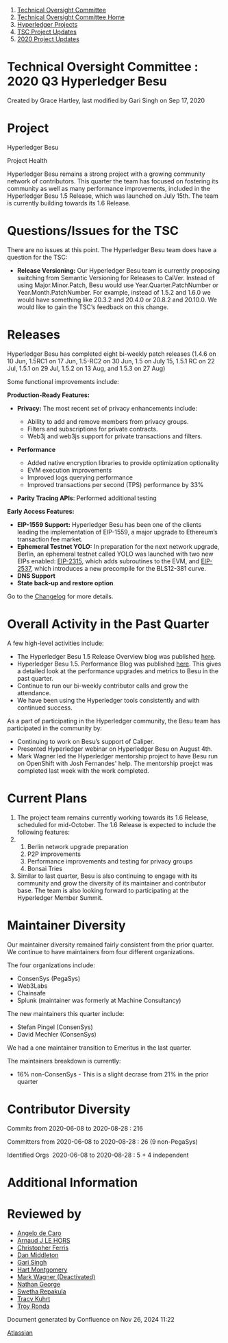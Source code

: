 1. [Technical Oversight Committee](index.html)
2. [Technical Oversight Committee Home](Technical-Oversight-Committee-Home_21430274.html)
3. [Hyperledger Projects](Hyperledger-Projects_21447704.html)
4. [TSC Project Updates](TSC-Project-Updates_21430854.html)
5. [2020 Project Updates](2020-Project-Updates_21450093.html)

# Technical Oversight Committee : 2020 Q3 Hyperledger Besu

Created by Grace Hartley, last modified by Gari Singh on Sep 17, 2020

# Project

Hyperledger Besu

Project Health

Hyperledger Besu remains a strong project with a growing community network of contributors. This quarter the team has focused on fostering its community as well as many performance improvements, included in the Hyperledger Besu 1.5 Release, which was launched on July 15th. The team is currently building towards its 1.6 Release.

# Questions/Issues for the TSC

There are no issues at this point. The Hyperledger Besu team does have a question for the TSC:

- **Release Versioning:** Our Hyperledger Besu team is currently proposing switching from Semantic Versioning for Releases to CalVer. Instead of using Major.Minor.Patch, Besu would use Year.Quarter.PatchNumber or Year.Month.PatchNumber. For example, instead of 1.5.2 and 1.6.0 we would have something like 20.3.2 and 20.4.0 or 20.8.2 and 20.10.0. We would like to gain the TSC’s feedback on this change.

# Releases

Hyperledger Besu has completed eight bi-weekly patch releases (1.4.6 on 10 Jun, 1.5RC1 on 17 Jun, 1.5-RC2 on 30 Jun, 1.5 on July 15, 1.5.1 RC on 22 Jul, 1.5.1 on 29 Jul, 1.5.2 on 13 Aug, and 1.5.3 on 27 Aug)

Some functional improvements include:

**Production-Ready Features:**

- **Privacy:** The most recent set of privacy enhancements include:
  
  - Ability to add and remove members from privacy groups.
  - Filters and subscriptions for private contracts.
  - Web3j and web3js support for private transactions and filters.
- **Performance**
  
  - Added native encryption libraries to provide optimization optionality
  - EVM execution improvements
  - Improved logs querying performance
  - Improved transactions per second (TPS) performance by 33%
- **Parity Tracing APIs**: Performed additional testing

**Early Access Features:**

- **EIP-1559 Support:** Hyperledger Besu has been one of the clients leading the implementation of EIP-1559, a major upgrade to Ethereum’s transaction fee market.
- **Ephemeral Testnet YOLO:** In preparation for the next network upgrade, Berlin, an ephemeral testnet called YOLO was launched with two new EIPs enabled: [EIP-2315](https://eips.ethereum.org/EIPS/eip-2315), which adds subroutines to the EVM, and [EIP-2537](https://eips.ethereum.org/EIPS/eip-2537), which introduces a new precompile for the BLS12-381 curve.
- **DNS Support**
- **State back-up and restore option**

Go to the [Changelog](https://github.com/hyperledger/besu/releases) for more details.

# Overall Activity in the Past Quarter

A few high-level activities include:

- The Hyperledger Besu 1.5 Release Overview blog was published [here](https://www.hyperledger.org/blog/2020/07/16/announcing-hyperledger-besu-1-5-available-now).
- Hyperledger Besu 1.5. Performance Blog was published [here](https://www.hyperledger.org/blog/2020/08/06/hyperledger-besu-1-5-performance-enhancements). This gives a detailed look at the performance upgrades and metrics to Besu in the past quarter.
- Continue to run our bi-weekly contributor calls and grow the attendance.
- We have been using the Hyperledger tools consistently and with continued success.

As a part of participating in the Hyperledger community, the Besu team has participated in the community by:

- Continuing to work on Besu’s support of Caliper.
- Presented Hyperledger webinar on Hyperledger Besu on August 4th.
- Mark Wagner led the Hyperledger mentorship project to have Besu run on OpenShift with Josh Fernandes' help. The mentorship proejct was completed last week with the work completed.

# Current Plans

1. The project team remains currently working towards its 1.6 Release, scheduled for mid-October. The 1.6 Release is expected to include the following features:
2. 1. Berlin network upgrade preparation
   2. P2P improvements
   3. Performance improvements and testing for privacy groups
   4. Bonsai Tries
3. Similar to last quarter, Besu is also continuing to engage with its community and grow the diversity of its maintainer and contributor base. The team is also looking forward to participating at the Hyperledger Member Summit.

# Maintainer Diversity

Our maintainer diversity remained fairly consistent from the prior quarter.  We continue to have maintainers from four different organizations. 

The four organizations include:

- ConsenSys (PegaSys)
- Web3Labs
- Chainsafe
- Splunk (maintainer was formerly at Machine Consultancy)

The new maintainers this quarter include:

- Stefan Pingel (ConsenSys)
- David Mechler (ConsenSys)

We had a one maintainer transition to Emeritus in the last quarter.

The maintainers breakdown is currently:

- 16% non-ConsenSys - This is a slight decrase from 21% in the prior quarter

# Contributor Diversity

Commits from 2020-06-08 to 2020-08-28 : 216

Committers from 2020-06-08 to 2020-08-28 : 26 (9 non-PegaSys)

Identified Orgs  2020-06-08 to 2020-08-28 : 5 + 4 independent

# Additional Information

# Reviewed by

- [Angelo de Caro](https://lf-hyperledger.atlassian.net/wiki/people/70121:d6b0f0e4-825f-4f16-88e1-4d14e95f2f10?ref=confluence)
- [Arnaud J LE HORS](https://lf-hyperledger.atlassian.net/wiki/people/70121:0e75e3b8-500a-4067-9f7e-ed46e91bcb9d?ref=confluence)
- [Christopher Ferris](https://lf-hyperledger.atlassian.net/wiki/people/5abb903a8724022aa9070581?ref=confluence)
- [Dan Middleton](https://lf-hyperledger.atlassian.net/wiki/people/712020:2979764a-3998-4ef1-8810-60b799067924?ref=confluence)
- [Gari Singh](https://lf-hyperledger.atlassian.net/wiki/people/557058:51429e31-90f4-4684-b7cd-9a4fe15ff188?ref=confluence)
- [Hart Montgomery](https://lf-hyperledger.atlassian.net/wiki/people/712020:86f447c0-86dc-43b3-ac03-6a31923bbb84?ref=confluence)
- [Mark Wagner (Deactivated)](https://lf-hyperledger.atlassian.net/wiki/people/70121:81b88945-c9ef-40fe-9224-207bdb280922?ref=confluence)
- [Nathan George](https://lf-hyperledger.atlassian.net/wiki/people/712020:3e7556ab-cdb8-47f5-8b68-12a3378021fd?ref=confluence)
- [Swetha Repakula](https://lf-hyperledger.atlassian.net/wiki/people/712020:503b5691-8e92-4d2d-83d3-e9e74d296436?ref=confluence)
- [Tracy Kuhrt](https://lf-hyperledger.atlassian.net/wiki/people/712020:eb6ae9c3-aa8e-40ba-9dab-a6969b1ac52e?ref=confluence)
- [Troy Ronda](https://lf-hyperledger.atlassian.net/wiki/people/557058:c854f35a-2b58-4be3-9003-ca2a67495580?ref=confluence)

Document generated by Confluence on Nov 26, 2024 11:22

[Atlassian](http://www.atlassian.com/)

